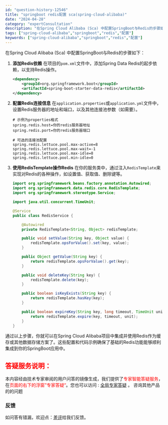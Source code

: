 ```yaml
---
id: "question-history-12546"
title: "springboot redis配置 sca(spring-cloud-alibaba)"
date: "2024-04-28"
category: "expertConsultation"
description: "在Spring Cloud Alibaba (Sca) 中配置SpringBoot与Redis的步骤如下：1. **添加Redis依赖**   在项目的`pom.xml`文件中，添加Spring Data Redis的起步依赖，以支持Redis操作。   ```xml   dependency   "
tags: ["spring-cloud-alibaba","springboot","redis","配置"]
keywords: ["spring-cloud-alibaba","springboot","redis","配置"]
---
```


在Spring Cloud Alibaba (Sca) 中配置SpringBoot与Redis的步骤如下：

1. **添加Redis依赖**
   在项目的`pom.xml`文件中，添加Spring Data Redis的起步依赖，以支持Redis操作。
   ```xml
   <dependency>
       <groupId>org.springframework.boot</groupId>
       <artifactId>spring-boot-starter-data-redis</artifactId>
   </dependency>
   ```

2. **配置Redis连接信息**
   在`application.properties`或`application.yml`文件中，设置Redis服务器的地址和端口，以及其他连接池参数（如需要）。
   ```properties
   # 示例为properties格式
   spring.redis.host=你的redis服务器地址
   spring.redis.port=你的redis服务器端口
   
   # 可选的连接池配置
   spring.redis.lettuce.pool.max-active=8
   spring.redis.lettuce.pool.max-wait=-1
   spring.redis.lettuce.pool.max-idle=8
   spring.redis.lettuce.pool.min-idle=0
   ```

3. **使用RedisTemplate操作Redis**
   在你的服务类中，通过注入`RedisTemplate`来实现对Redis的各种操作，如设置值、获取值、删除键等。
   ```java
   import org.springframework.beans.factory.annotation.Autowired;
   import org.springframework.data.redis.core.RedisTemplate;
   import org.springframework.stereotype.Service;

   import java.util.concurrent.TimeUnit;

   @Service
   public class RedisService {

       @Autowired
       private RedisTemplate<String, Object> redisTemplate;

       public void setValue(String key, Object value) {
           redisTemplate.opsForValue().set(key, value);
       }

       public Object getValue(String key) {
           return redisTemplate.opsForValue().get(key);
       }

       public void deleteKey(String key) {
           redisTemplate.delete(key);
       }

       public boolean isKeyExists(String key) {
           return redisTemplate.hasKey(key);
       }

       public boolean expireKey(String key, long timeout, TimeUnit unit) {
           return redisTemplate.expire(key, timeout, unit);
       }
   }
   ```

通过以上步骤，你就可以在Spring Cloud Alibaba项目中集成并使用Redis作为缓存或其他数据存储方案了。这些配置和代码示例确保了基础的Redis功能能够顺利集成到你的SpringBoot应用中。
## <font color="#FF0000">答疑服务说明：</font> 

本内容经由技术专家审阅的用户问答的镜像生成，我们提供了<font color="#FF0000">专家智能答疑服务</font>，在<font color="#FF0000">页面的右下的浮窗”专家答疑“</font>。您也可以访问 : [全局专家答疑](https://opensource.alibaba.com/chatBot) 。 咨询其他产品的的问题

### 反馈
如问答有错漏，欢迎点：[差评](https://ai.nacos.io/user/feedbackByEnhancerGradePOJOID?enhancerGradePOJOId=12639)给我们反馈。

